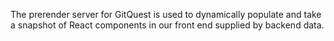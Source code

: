 The prerender server for GitQuest is used to dynamically populate and take a snapshot of React components in our front end supplied by backend data.
